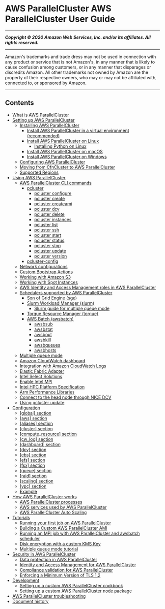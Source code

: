 # AWS ParallelCluster AWS ParallelCluster User Guide

-----
*****Copyright &copy; 2020 Amazon Web Services, Inc. and/or its affiliates. All rights reserved.*****

-----
Amazon's trademarks and trade dress may not be used in 
     connection with any product or service that is not Amazon's, 
     in any manner that is likely to cause confusion among customers, 
     or in any manner that disparages or discredits Amazon. All other 
     trademarks not owned by Amazon are the property of their respective
     owners, who may or may not be affiliated with, connected to, or 
     sponsored by Amazon.

-----
## Contents
+ [What is AWS ParallelCluster](what-is-aws-parallelcluster.md)
+ [Setting up AWS ParallelCluster](getting_started.md)
   + [Installing AWS ParallelCluster](install.md)
      + [Install AWS ParallelCluster in a virtual environment (recommended)](install-virtualenv.md)
      + [Install AWS ParallelCluster on Linux](install-linux.md)
         + [Installing Python on Linux](install-linux-python.md)
      + [Install AWS ParallelCluster on macOS](install-macos.md)
      + [Install AWS ParallelCluster on Windows](install-windows.md)
   + [Configuring AWS ParallelCluster](getting-started-configuring-parallelcluster.md)
   + [Moving from CfnCluster to AWS ParallelCluster](moving-from-cfncluster-to-aws-parallelcluster.md)
   + [Supported Regions](supported-regions.md)
+ [Using AWS ParallelCluster](working.md)
   + [AWS ParallelCluster CLI commands](commands.md)
      + [pcluster](pcluster.md)
         + [pcluster configure](pcluster.configure.md)
         + [pcluster create](pluster.create.md)
         + [pcluster createami](pcluster.createami.md)
         + [pcluster dcv](pcluster.dcv.md)
         + [pcluster delete](pcluster.delete.md)
         + [pcluster instances](pcluster.instances.md)
         + [pcluster list](pcluster.list.md)
         + [pcluster ssh](pcluster.ssh.md)
         + [pcluster start](pcluster.start.md)
         + [pcluster status](pcluster.status.md)
         + [pcluster stop](pcluster.stop.md)
         + [pcluster update](pcluster.update.md)
         + [pcluster version](pcluster.version.md)
      + [pcluster-config](pcluster-config.md)
   + [Network configurations](networking.md)
   + [Custom Bootstrap Actions](pre_post_install.md)
   + [Working with Amazon S3](s3_resources.md)
   + [Working with Spot Instances](spot.md)
   + [AWS Identity and Access Management roles in AWS ParallelCluster](iam.md)
   + [Schedulers supported by AWS ParallelCluster](schedulers.md)
      + [Son of Grid Engine (sge)](schedulers.sge.md)
      + [Slurm Workload Manager (slurm)](schedulers.slurm.md)
         + [Slurm guide for multiple queue mode](multiple-queue-mode-slurm-user-guide.md)
      + [Torque Resource Manager (torque)](schedulers.torque.md)
      + [AWS Batch (awsbatch)](awsbatchcli.md)
         + [awsbsub](awsbatchcli.awsbsub.md)
         + [awsbstat](awsbatchcli.awsbstat.md)
         + [awsbout](awsbatchcli_awsbout.md)
         + [awsbkill](awsbatchcli_awsbkill.md)
         + [awsbqueues](awsbatchcli_awsbqueues.md)
         + [awsbhosts](awsbatchcli_awsbhosts.md)
   + [Multiple queue mode](queue-mode.md)
   + [Amazon CloudWatch dashboard](cloudwatch-dashboard.md)
   + [Integration with Amazon CloudWatch Logs](cloudwatch-logs.md)
   + [Elastic Fabric Adapter](efa.md)
   + [Intel Select Solutions](intel-select-solutions.md)
   + [Enable Intel MPI](intelmpi.md)
   + [Intel HPC Platform Specification](intel-hpc-platform-specification.md)
   + [Arm Performance Libraries](arm-performance-libraries.md)
   + [Connect to the head node through NICE DCV](dcv.md)
   + [Using pcluster update](using-pcluster-update.md)
+ [Configuration](configuration.md)
   + [[global] section](global.md)
   + [[aws] section](aws.md)
   + [[aliases] section](aliases.md)
   + [[cluster] section](cluster-definition.md)
   + [[compute_resource] section](compute-resource-section.md)
   + [[cw_log] section](cw-log-section.md)
   + [[dashboard] section](dashboard-section.md)
   + [[dcv] section](dcv-section.md)
   + [[ebs] section](ebs-section.md)
   + [[efs] section](efs-section.md)
   + [[fsx] section](fsx-section.md)
   + [[queue] section](queue-section.md)
   + [[raid] section](raid-section.md)
   + [[scaling] section](scaling-section.md)
   + [[vpc] section](vpc-section.md)
   + [Example](examples.md)
+ [How AWS ParallelCluster works](functional.md)
   + [AWS ParallelCluster processes](processes.md)
   + [AWS services used by AWS ParallelCluster](aws-services.md)
   + [AWS ParallelCluster Auto Scaling](autoscaling.md)
+ [Tutorials](tutorials.md)
   + [Running your first job on AWS ParallelCluster](tutorials_01_hello_world.md)
   + [Building a Custom AWS ParallelCluster AMI](tutorials_02_ami_customization.md)
   + [Running an MPI job with AWS ParallelCluster and awsbatch scheduler](tutorials_03_batch_mpi.md)
   + [Disk encryption with a custom KMS Key](tutorials_04_encrypted_kms_fs.md)
   + [Multiple queue mode tutorial](tutorial-mqm.md)
+ [Security in AWS ParallelCluster](security.md)
   + [Data protection in AWS ParallelCluster](data-protection.md)
   + [Identity and Access Management for AWS ParallelCluster](security-iam.md)
   + [Compliance validation for AWS ParallelCluster](security-compliance-validation.md)
   + [Enforcing a Minimum Version of TLS 1.2](security-enforcing-tls.md)
+ [Development](development.md)
   + [Setting up a custom AWS ParallelCluster cookbook](custom_cookbook.md)
   + [Setting up a custom AWS ParallelCluster node package](custom_node_package.md)
+ [AWS ParallelCluster troubleshooting](troubleshooting.md)
+ [Document history](document_history.md)